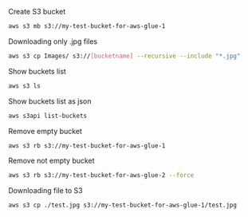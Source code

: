 Create S3 bucket 
```bash
aws s3 mb s3://my-test-bucket-for-aws-glue-1
```
Downloading only .jpg files
```bash
aws s3 cp Images/ s3://[bucketname] --recursive --include "*.jpg"
```
Show buckets list
```bash
aws s3 ls
```
Show buckets list as json
```bash
aws s3api list-buckets
```
Remove empty bucket
```bash
aws s3 rb s3://my-test-bucket-for-aws-glue-1
```
Remove not empty bucket
```bash
aws s3 rb s3://my-test-bucket-for-aws-glue-2 --force
```
Downloading file to S3
```bash
aws s3 cp ./test.jpg s3://my-test-bucket-for-aws-glue-1/test.jpg
```